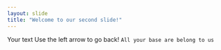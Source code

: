 ```yaml
---
layout: slide
title: "Welcome to our second slide!"
---
```

Your text
Use the left arrow to go back!
`All your base are belong to us`

